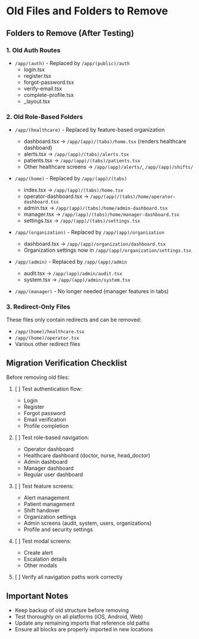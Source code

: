 # Old Files and Folders to Remove

## Folders to Remove (After Testing)

### 1. Old Auth Routes
- `/app/(auth)` - Replaced by `/app/(public)/auth`
  - login.tsx
  - register.tsx
  - forgot-password.tsx
  - verify-email.tsx
  - complete-profile.tsx
  - _layout.tsx

### 2. Old Role-Based Folders
- `/app/(healthcare)` - Replaced by feature-based organization
  - dashboard.tsx → `/app/(app)/(tabs)/home.tsx` (renders healthcare dashboard)
  - alerts.tsx → `/app/(app)/(tabs)/alerts.tsx`
  - patients.tsx → `/app/(app)/(tabs)/patients.tsx`
  - Other healthcare screens → `/app/(app)/alerts/`, `/app/(app)/shifts/`

- `/app/(home)` - Replaced by `/app/(app)/(tabs)`
  - index.tsx → `/app/(app)/(tabs)/home.tsx`
  - operator-dashboard.tsx → `/app/(app)/(tabs)/home/operator-dashboard.tsx`
  - admin.tsx → `/app/(app)/(tabs)/home/admin-dashboard.tsx`
  - manager.tsx → `/app/(app)/(tabs)/home/manager-dashboard.tsx`
  - settings.tsx → `/app/(app)/(tabs)/settings.tsx`

- `/app/(organization)` - Replaced by `/app/(app)/organization`
  - dashboard.tsx → `/app/(app)/organization/dashboard.tsx`
  - Organization settings now in `/app/(app)/organization/settings.tsx`

- `/app/(admin)` - Replaced by `/app/(app)/admin`
  - audit.tsx → `/app/(app)/admin/audit.tsx`
  - system.tsx → `/app/(app)/admin/system.tsx`

- `/app/(manager)` - No longer needed (manager features in tabs)

### 3. Redirect-Only Files
These files only contain redirects and can be removed:
- `/app/(home)/healthcare.tsx`
- `/app/(home)/operator.tsx`
- Various other redirect files

## Migration Verification Checklist

Before removing old files:

1. [ ] Test authentication flow:
   - Login
   - Register
   - Forgot password
   - Email verification
   - Profile completion

2. [ ] Test role-based navigation:
   - Operator dashboard
   - Healthcare dashboard (doctor, nurse, head_doctor)
   - Admin dashboard
   - Manager dashboard
   - Regular user dashboard

3. [ ] Test feature screens:
   - Alert management
   - Patient management
   - Shift handover
   - Organization settings
   - Admin screens (audit, system, users, organizations)
   - Profile and security settings

4. [ ] Test modal screens:
   - Create alert
   - Escalation details
   - Other modals

5. [ ] Verify all navigation paths work correctly

## Important Notes

- Keep backup of old structure before removing
- Test thoroughly on all platforms (iOS, Android, Web)
- Update any remaining imports that reference old paths
- Ensure all blocks are properly imported in new locations